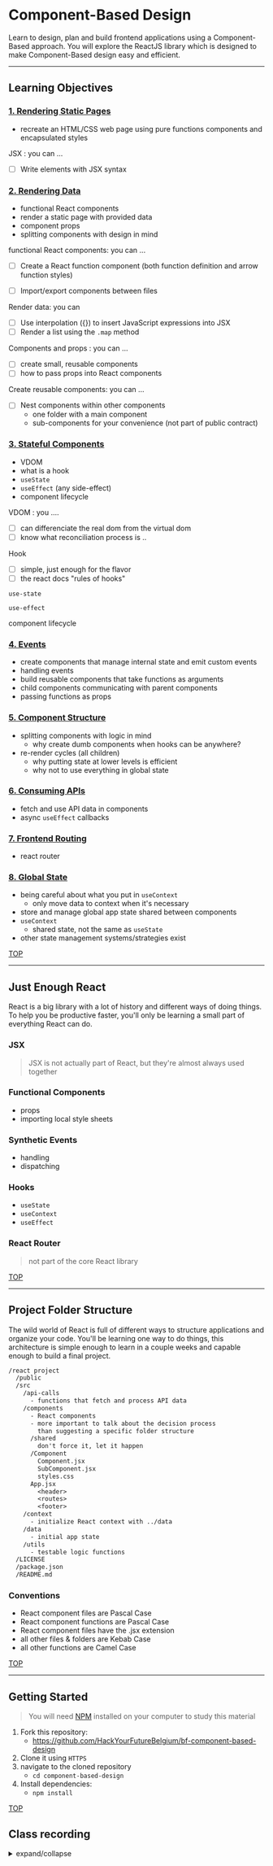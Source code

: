 # Component-Based Design

Learn to design, plan and build frontend applications using a Component-Based approach. You will explore the ReactJS library which is designed to make Component-Based design easy and efficient.

---

## Learning Objectives

### [1. Rendering Static Pages](./1-rendering-static-pages)

- recreate an HTML/CSS web page using pure functions components and encapsulated styles

JSX : you can ...

- [ ] Write elements with JSX syntax

### [2. Rendering Data](./2-rendering-data)

- functional React components
- render a static page with provided data
- component props
- splitting components with design in mind

functional React components: you can ...

- [ ] Create a React function component (both function definition and arrow function styles)

- [ ] Import/export components between files

Render data: you can

- [ ] Use interpolation ({}) to insert JavaScript expressions into JSX
- [ ] Render a list using the `.map` method

Components and props : you can ...

- [ ] create small, reusable components
- [ ] how to pass props into React components

Create reusable components: you can ...

- [ ] Nest components within other components
  - one folder with a main component
  - sub-components for your convenience (not part of public contract)

### [3. Stateful Components](./3-stateful-components)

- VDOM
- what is a hook
- `useState`
- `useEffect` (any side-effect)
- component lifecycle

VDOM : you ....

- [ ] can differenciate the real dom from the virtual dom
- [ ] know what reconciliation process is ..

Hook

- [ ] simple, just enough for the flavor
- [ ] the react docs "rules of hooks"

`use-state`

`use-effect`

component lifecycle

### [4. Events](./4-events)

- create components that manage internal state and emit custom events
- handling events
- build reusable components that take functions as arguments
- child components communicating with parent components
- passing functions as props

### [5. Component Structure](./5-component-structure)

- splitting components with logic in mind
  - why create dumb components when hooks can be anywhere?
- re-render cycles (all children)
  - why putting state at lower levels is efficient
  - why not to use everything in global state

### [6. Consuming APIs](./6-consuming-apis)

- fetch and use API data in components
- async `useEffect` callbacks

### [7. Frontend Routing](./7-frontend-routing)

- react router

### [8. Global State](./8-global-state)

- being careful about what you put in `useContext`
  - only move data to context when it's necessary
- store and manage global app state shared between components
- `useContext`
  - shared state, not the same as `useState`
- other state management systems/strategies exist

[TOP](#component-based-design)

---

## Just Enough React

React is a big library with a lot of history and different ways of doing things. To help you be productive faster, you'll only be learning a small part of everything React can do.

### JSX

> JSX is not actually part of React, but they're almost always used together

### Functional Components

- props
- importing local style sheets

### Synthetic Events

- handling
- dispatching

### Hooks

- `useState`
- `useContext`
- `useEffect`

### React Router

> not part of the core React library

[TOP](#component-based-design)

---

## Project Folder Structure

The wild world of React is full of different ways to structure applications and organize your code. You'll be learning one way to do things, this architecture is simple enough to learn in a couple weeks and capable enough to build a final project.

```txt
/react project
  /public
  /src
    /api-calls
      - functions that fetch and process API data
    /components
      - React components
      - more important to talk about the decision process
        than suggesting a specific folder structure
      /shared
        don't force it, let it happen
      /Component
        Component.jsx
        SubComponent.jsx
        styles.css
      App.jsx
        <header>
        <routes>
        <footer>
    /context
      - initialize React context with ../data
    /data
      - initial app state
    /utils
      - testable logic functions
  /LICENSE
  /package.json
  /README.md
```

### Conventions

- React component files are Pascal Case
- React component functions are Pascal Case
- React component files have the .jsx extension
- all other files & folders are Kebab Case
- all other functions are Camel Case

[TOP](#component-based-design)

---

## Getting Started

> You will need
> [NPM](https://docs.npmjs.com/downloading-and-installing-node-js-and-npm)
> installed on your computer to study this material

1. Fork this repository:
   - https://github.com/HackYourFutureBelgium/bf-component-based-design
2. Clone it using `HTTPS`
3. navigate to the cloned repository
   - `cd component-based-design`
4. Install dependencies:
   - `npm install`

[TOP](#component-based-design)

## Class recording

<details>
<summary>expand/collapse</summary>
<br>

### Week1

- [Day 1](https://youtu.be/-Ve6Y-QKAO8)

### Week2

### Week3

</details>
